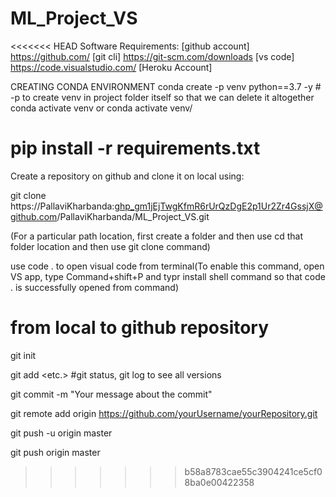# ML_Project_VS

<<<<<<< HEAD
Software Requirements:
[github account] https://github.com/
[git cli] https://git-scm.com/downloads
[vs code] https://code.visualstudio.com/
[Heroku Account] 



CREATING CONDA ENVIRONMENT
conda create -p venv python==3.7 -y # -p to create venv in project folder itself so that we can delete it altogether
conda activate venv or conda activate venv/

pip install -r requirements.txt
=======
Create a repository on github and clone it on local using:

git clone https://PallaviKharbanda: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@github.com/PallaviKharbanda/ML_Project_VS.git

(For a particular path location, first create a folder and then use cd that folder location and then use git clone command)

use code . to open visual code from terminal(To enable this command, open VS app, type Command+shift+P and typr install shell command so that code . is successfully opened from command)


# from local to github repository

git init

git add <folder1> <folder2> <etc.> #git status, git log to see all versions
  
git commit -m "Your message about the commit"
  
git remote add origin https://github.com/yourUsername/yourRepository.git 
  
git push -u origin master
  
git push origin master

>>>>>>> b58a8783cae55c3904241ce5cf08ba0e00422358
